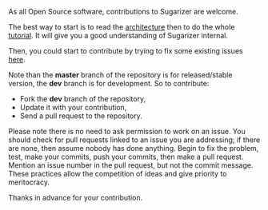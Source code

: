 As all Open Source software, contributions to Sugarizer are welcome.

The best way to start is to read the [architecture](docs/architecture.md) then to do the whole [tutorial](docs/tutorial.md). It will give you a good understanding of Sugarizer internal.

Then, you could start to contribute by trying to fix some existing issues [here](https://github.com/llaske/Sugarizer/issues).

Note than the **master** branch of the repository is for released/stable version, the **dev** branch is for development. So to contribute:

* Fork the **dev** branch of the repository,
* Update it with your contribution,
* Send a pull request to the repository.

Please note there is no need to ask permission to work on an issue. You should check for pull requests linked to an issue you are addressing; if there are none, then assume nobody has done anything. Begin to fix the problem, test, make your commits, push your commits, then make a pull request. Mention an issue number in the pull request, but not the commit message. These practices allow the competition of ideas and give priority to meritocracy.

Thanks in advance for your contribution.
